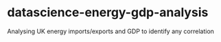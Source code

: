 # datascience-energy-gdp-analysis
Analysing UK energy imports/exports and GDP to identify any correlation
